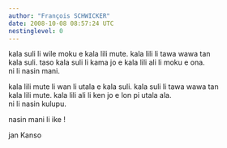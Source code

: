 ```yaml
---
author: "François SCHWICKER"
date: 2008-10-08 08:57:24 UTC
nestinglevel: 0
---
```

kala suli li wile moku e kala lili mute. kala lili li tawa wawa tan  
kala suli. taso kala suli li kama jo e kala lili ali li moku e ona.  
ni li nasin mani.  
  
kala lili mute li wan li utala e kala suli. kala suli li tawa wawa tan  
kala lili mute. kala lili ali li ken jo e lon pi utala ala.  
ni li nasin kulupu.  
  
nasin mani li ike !  
  
jan Kanso